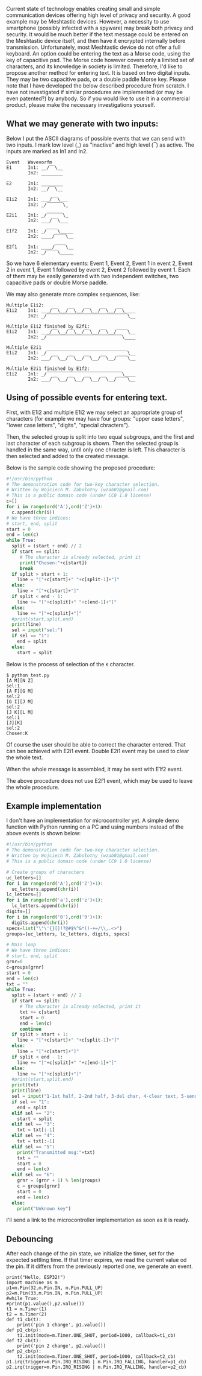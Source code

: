 Current state of technology enables creating small and simple communication devices offering high level of privacy and security.
A good example may be Meshtastic devices. However, a necessity to use smartphone (possibly infected with a spyware) may break both privacy and security.
It would be much better if the text message could be entered on the Meshtastic device itself, and then have it encrypted internally before transmission.
Unfortunately, most Meshtastic device do not offer a full keyboard. An option could be entering the text as a Morse code, using the key of capacitive pad.
The Morse code however covers only a limited set of characters, and its knowledge in society is limited.
Therefore, I'd like to propose another method for entering text. It is based on two digital inputs. They may be two capacitive pads, or a double paddle Morse key.
Please note that I have developed the below described procedure from scratch. I have not investigated if similar procedures are implemented (or may be even patented?) by anybody. 
So if you would like to use it in a commercial product, please make the necessary investigations yourself.

## What we may generate with two inputs:

Below I put the ASCII diagrams of possible events that we can send with two inputs. I mark low level (_) as "inactive" and high level (‾) as active. 
The inputs are marked as In1 and In2.

```
Event   Wavevorfm
E1      In1: __/‾‾\__
        In2: ________

E2      In1: ________
        In2: __/‾‾\__
        
E1i2    In1: ___/‾‾\___
        In2: _/‾‾‾‾‾‾\_

E2i1    In1: _/‾‾‾‾‾‾\_
        In2: ___/‾‾\___

E1f2    In1: _/‾‾‾‾\_____
        In2: ____/‾‾‾‾\__

E2f1    In1: ____/‾‾‾‾\__
        In2: _/‾‾‾‾\_____
```

So we have 6 elementary events: Event 1, Event 2, Event 1 in event 2, Event 2 in event 1, Event 1 followed by event 2, Event 2 followed by event 1.
Each of them may be easily generated with two independent switches, two capacitive pads or double Morse paddle.

We may also generate more complex sequences, like:

```
Multiple E1i2:
E1i2    In1: ___/‾‾\__/‾‾\__/‾‾\__/‾‾\__/‾‾\____
        In2: _/‾‾‾‾‾‾‾‾‾‾‾‾‾‾‾‾‾‾‾‾‾‾‾‾‾‾‾‾‾‾\__

Multiple E1i2 finished by E2f1:
E1i2    In1: ___/‾‾\__/‾‾\__/‾‾\__/‾‾\__/‾‾‾‾\__
        In2: _/‾‾‾‾‾‾‾‾‾‾‾‾‾‾‾‾‾‾‾‾‾‾‾‾‾‾‾‾\____

Multiple E2i1
E1i2    In1: _/‾‾‾‾‾‾‾‾‾‾‾‾‾‾‾‾‾‾‾‾‾‾‾‾‾‾‾‾‾‾\__
        In2: ___/‾‾\__/‾‾\__/‾‾\__/‾‾\__/‾‾‾‾\__

Multiple E2i1 finished by E1f2:
E1i2    In1: _/‾‾‾‾‾‾‾‾‾‾‾‾‾‾‾‾‾‾‾‾‾‾‾‾‾‾‾‾\____
        In2: ___/‾‾\__/‾‾\__/‾‾\__/‾‾\__/‾‾‾‾\__
```

## Using of possible events for entering text.
First, with E1i2 and multiple E1i2 we may select an appropriate group of characters (for example we may have four groups: "upper case letters", "lower case letters", "digits", "special chracters").

Then, the selected group is split into two equal subgroups, and the first and last character of each subgroup is shown. Then the selected group is handled in the same way, until only one chracter is left. This character is then selected and added to the created message.

Below is the sample code showing the proposed procedure:

```python
#!/usr/bin/python
# The demonstration code for two-key character selection.
# Written by Wojciech M. Zabołotny (wzab01@gmail.com)
# This is a public domain code (under CC0 1.0 license)
c=[]
for i in range(ord('A'),ord('Z')+1):
  c.append(chr(i))
# We have three indices:
# start, end, split
start = 0
end = len(c)
while True:
  split = (start + end) // 2
  if start == split:
     # The character is already selected, print it
     print("Chosen:"+c[start])
     break
  if split > start + 1:
    line = "["+c[start]+" "+c[split-1]+"]"
  else:
    line = "["+c[start]+"]"
  if split < end - 1:
    line += "["+c[split]+" "+c[end-1]+"]"
  else:
    line += "["+c[split]+"]"
  #print(start,split,end)
  print(line)
  sel = input("sel:")
  if sel == "1":
    end = split
  else:
    start = split
```
Below is the process of selection of the `K` character.
```
$ python test.py 
[A M][N Z]
sel:1
[A F][G M]
sel:2
[G I][J M]
sel:2
[J K][L M]
sel:1
[J][K]
sel:2
Chosen:K
```
Of course the user should be able to correct the character entered. That can bee achieved with 
E2i1 event. Double E2i1 event may be used to clear the whole text.

When the whole message is assembled, it may be sent with E1f2 event.

The above procedure does not use E2f1 event, which may be used to leave the whole procedure.

## Example implementation
I don't have an implementation for microcontroller yet. A simple demo function with Python running on a PC and using numbers instead of the above events is shown below:

```python
#!/usr/bin/python
# The demonstration code for two-key character selection.
# Written by Wojciech M. Zabołotny (wzab01@gmail.com)
# This is a public domain code (under CC0 1.0 license)

# Create groups of characters
uc_letters=[]
for i in range(ord('A'),ord('Z')+1):
  uc_letters.append(chr(i))
lc_letters=[]
for i in range(ord('a'),ord('z')+1):
  lc_letters.append(chr(i))
digits=[]
for i in range(ord('0'),ord('9')+1):
  digits.append(chr(i))
specs=list("\"\'{}[]!?@#$%^&*()-+=/\\,.<>")
groups=[uc_letters, lc_letters, digits, specs]

# Main loop
# We have three indices:
# start, end, split
grnr=0
c=groups[grnr]
start = 0
end = len(c)
txt = ""
while True:
  split = (start + end) // 2
  if start == split:
     # The character is already selected, print it
     txt += c[start]
     start = 0
     end = len(c)
     continue
  if split > start + 1:
    line = "["+c[start]+" "+c[split-1]+"]"
  else:
    line = "["+c[start]+"]"
  if split < end - 1:
    line += "["+c[split]+" "+c[end-1]+"]"
  else:
    line += "["+c[split]+"]"
  #print(start,split,end)
  print(txt)
  print(line)
  sel = input("1-1st half, 2-2nd half, 3-del char, 4-clear text, 5-send text, 6-next group:")
  if sel == "1":
    end = split
  elif sel == "2":
    start = split
  elif sel == "3":
    txt = txt[:-1]
  elif sel == "4":
    txt = txt[:-1]
  elif sel == "5":
    print("Transmitted msg:"+txt)
    txt = ""
    start = 0
    end = len(c)
  elif sel == "6":
    grnr = (grnr + 1) % len(groups)
    c = groups[grnr]
    start = 0
    end = len(c)
  else:
    print("Unknown key")
```

I'll send a link to the microcontroller implementation as soon as it is ready.


## Debouncing
After each change of the pin state, we initialize the timer, set for the expected settling time.
If that timer expires, we read the current value od the pin. If it differs from the previously reported one, we generate an event.

```
print("Hello, ESP32!")
import machine as m
p1=m.Pin(32,m.Pin.IN, m.Pin.PULL_UP)
p2=m.Pin(33,m.Pin.IN, m.Pin.PULL_UP)
#while True:
#print(p1.value(),p2.value())
t1 = m.Timer(1)
t2 = m.Timer(2)
def t1_cb(t):
    print('pin 1 change', p1.value())
def p1_cb(p):
    t1.init(mode=m.Timer.ONE_SHOT, period=1000, callback=t1_cb)
def t2_cb(t):
    print('pin 2 change', p2.value())
def p2_cb(p):
    t2.init(mode=m.Timer.ONE_SHOT, period=1000, callback=t2_cb)
p1.irq(trigger=m.Pin.IRQ_RISING | m.Pin.IRQ_FALLING, handler=p1_cb)
p2.irq(trigger=m.Pin.IRQ_RISING | m.Pin.IRQ_FALLING, handler=p2_cb)
```

